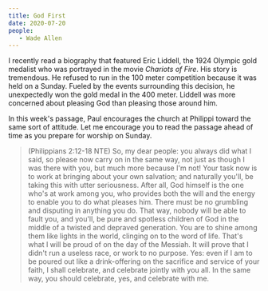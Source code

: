 ```yaml
---
title: God First
date: 2020-07-20
people: 
   - Wade Allen
---
```


I recently read a biography that featured Eric Liddell, the 1924 Olympic gold medalist who was portrayed in the movie *Chariots of Fire*. His story is tremendous. He refused to run in the 100 meter competition because it was held on a Sunday. Fueled by the events surrounding this decision, he unexpectedly won the gold medal in the 400 meter. Liddell was more concerned about pleasing God than pleasing those around him. 

In this week's passage, Paul encourages the church at Philippi toward the same sort of attitude. Let me encourage you to read the passage ahead of time as you prepare for worship on Sunday.

> (Philippians 2:12-18 NTE) So, my dear people: you always did what I said, so please now carry on in the same way, not just as though I was there with you, but much more because I'm not! Your task now is to work at bringing about your own salvation; and naturally you'll, be taking this with utter seriousness.  After all, God himself is the one who's at work among you, who provides both the will and the energy to enable you to do what pleases him. There must be no grumbling and disputing in anything you do.  That way, nobody will be able to fault you, and you'll, be pure and spotless children of God in the middle of a twisted and depraved generation. You are to shine among them like lights in the world,  clinging on to the word of life. That's what I will be proud of on the day of the Messiah. It will prove that I didn't run a useless race, or work to no purpose. Yes: even if I am to be poured out like a drink-offering on the sacrifice and service of your faith, I shall celebrate, and celebrate jointly with you all.  In the same way, you should celebrate, yes, and celebrate with me. 
